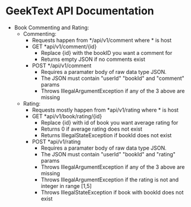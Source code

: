 # GeekText API Documentation  
  
* Book Commenting and Rating:
    * Commenting:
        * Requests happen from */api/v1/comment where * is host
        * GET *api/v1/comment/{id}
            * Replace {id} with the bookID you want a comment for
            * Returns empty JSON if no comments exist
        * POST */api/v1/comment
            * Requires a paramater body of raw data type JSON.
            * The JSON must contain "userId" "bookId" and "comment" params
            * Throws IllegalArgumentException if any of the 3 above are missing
    * Rating:
        * Requests mostly happen from *api/v1/rating where * is host
        * GET *api/v1/book/rating/{id}
            * Replace {id} with id of book you want average rating for
            * Returns 0 if average rating does not exist
            * Returns IllegalStateException if bookId does not exist
        * POST *api/v1/rating
            * Requires a paramater body of raw data type JSON.
            * The JSON must contain "userId" "bookId" and "rating" params
            * Throws IllegalArgumentException if any of the 3 above are missing
            * Throws IllegalArgumentException if the rating is not and integer in range [1,5]
            * Throws IllegalStateException if book with bookId does not exist